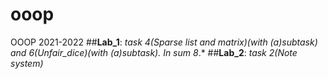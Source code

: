 # ooop
OOOP 2021-2022
 ##**Lab_1**: *task 4(Sparse list and matrix)(with (a)subtask) and 6(Unfair_dice)(with (a)subtask). In sum 8*.*
 ##**Lab_2**: *task 2(Note system)*